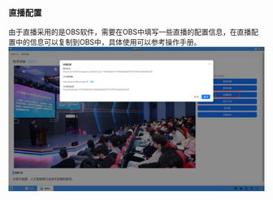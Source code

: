 ### 直播配置
由于直播采用的是OBS软件，需要在OBS中填写一些直播的配置信息，在直播配置中的信息可以复制到OBS中，具体使用可以参考操作手册。
![alt text](./live11.png)